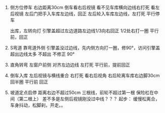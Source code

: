 1. 侧方位停车
   右边距离30cm
   倒车看右后视镜
   看不见车库横向边线右打死
   看左后视镜
   左后门把手入车库左边线，回正
   左后轮入车库左边线，左打死
   平行停车

   出库，左转向灯
   引擎盖超过左边道路左边线1/3向右回正
   1/2处右打一圈
   平行前，回正
   
2. S弯道
   靠弯道外侧
   引擎盖没过边线，先内侧方向打一圈，修90°，访问引擎盖超出边线太多
   不超出 不修正 90°

3. 直角转弯
   左窗户前侧 对齐左边边线
   左打死
   平行前，提前回正

4. 倒车入库
   左后视镜与横线重合  右打死 看右后视角
   右后轮离车库右边脚30cm  回半圈
   平行前  回正

5. 坡道定点启停
   距离右边不超过50cm
   三根线，前轮不超过第一根
   保险杠在中间（第二根上）
   差不多是左侧后视镜刚没过中线？？？
   起步：
   缓慢松离合，车身抖动，松脚刹，开走。。